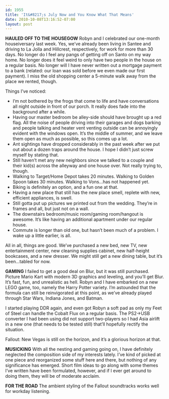 ```yaml
---
id: 1955
title: 'It&#8217;s July Now and You Know What That Means'
date: 2010-10-08T13:16:52-07:00
layout: post
---
```

**HAULED OFF TO THE HOUSEGOW**
Robyn and I celebrated our one-month houseiversary last week. Yes, we&#8217;ve already been living in Santee and driving to La Jolla and Hillcrest, respectively, for work for more than 30 days. No longer do I feel any pangs of getting off on Santo on my way home. No longer does it feel weird to only have two people in the house on a regular basis. No longer will I have never written out a mortgage payment to a bank (related: our loan was sold before we even made our first payment). I miss the old shopping center a 5-minute walk away from the place we rented, though.

Things I&#8217;ve noticed:

  * I&#8217;m not bothered by the frogs that come to life and have conversations all night outside in front of our porch. It really does fade into the background after a while.
  * Having our master bedroom be alley-side should have brought up a red flag. All the noise of people driving into their garages and dogs barking and people talking and heater vent venting outside can be annoyingly evident with the windows open. It&#8217;s the middle of summer, and we leave them open as much as possible, so this comes up a lot.
  * Ant sightings have dropped considerably in the past week after we put out about a dozen traps around the house. I hope I didn&#8217;t just screw myself by stating that.
  * Still haven&#8217;t met any new neighbors since we talked to a couple and their kid(s) across the alleyway and one house over. Not really trying to, though.
  * Walking to Target/Home Depot takes 20 minutes. Walking to Golden Spoon takes 30 minutes. Walking to Vons&#8230;has not happened yet.
  * Biking is definitely an option, and a fun one at that.
  * Having a new place that still has the new place smell, replete with new, efficient appliances, is swell.
  * Still gotta put up pictures we printed out from the wedding. They&#8217;re in frames and all, but just not on a wall.
  * The downstairs bedroom/music room/gaming room/hangout is awesome. It&#8217;s like having an additional apartment under our regular house.
  * Commute is longer than old one, but hasn&#8217;t been much of a problem. I wake up a little earlier, is all.

All in all, things are good. We&#8217;ve purchased a new bed, new TV, new entertainment center, new cleaning supplies cabinet, new half-height bookcases, and a new dresser. We might still get a new dining table, but it&#8217;s been&#8230;tabled for now.

**GAMING**
I failed to get a good deal on Blur, but it was still purchased. Picture Mario Kart with modern 3D graphics and leveling, and you&#8217;ll get Blur. It&#8217;s fast, fun, and unrealistic as hell. Robyn and I have embarked on a new LEGO game, too, namely the Harry Potter variety. I&#8217;m astounded that the formula can still be reinvigorated at this point, as we&#8217;ve already played through Star Wars, Indiana Jones, and Batman.

I started playing DDR again, and even got Robyn a soft pad as only my Feet of Steel can handle the Cobalt Flux on a regular basis. The PS2->USB converter I had been using did not support two-players so I had Asia airlift in a new one (that needs to be tested still) that&#8217;ll hopefully rectify the situation.

Fallout: New Vegas is still on the horizon, and it&#8217;s a glorious horizon at that.

**MUSICKING**
With all the nesting and gaming going on, I have definitely neglected the composition side of my interests lately. I&#8217;ve kind of picked at one piece and reorganized some stuff here and there, but nothing of any significance has emerged. Short film ideas to go along with some themes I&#8217;ve written have been formulated, however, and if I ever get around to doing them, they will be of moderate acclaim.

**FOR THE ROAD**
The ambient styling of the Fallout soundtracks works well for workday listening.
